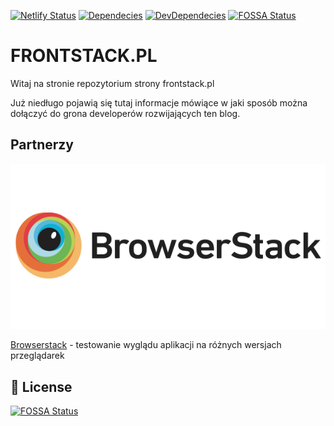 [![Netlify Status](https://api.netlify.com/api/v1/badges/2657385f-83f4-4ec4-a51a-93bf8da3ced2/deploy-status)](https://app.netlify.com/sites/frontstack/deploys)
[![Dependecies](https://david-dm.org/frontstackpl/frontstackpl.svg)](https://david-dm.org/frontstackpl/frontstackpl)
[![DevDependecies](https://david-dm.org/frontstackpl/frontstackpl/dev-status.svg)](https://david-dm.org/frontstackpl/frontstackpl?type=dev)
[![FOSSA Status](https://app.fossa.io/api/projects/git%2Bgithub.com%2Ffrontstackpl%2Ffrontstackpl.svg?type=shield)](https://app.fossa.io/projects/git%2Bgithub.com%2Ffrontstackpl%2Ffrontstackpl?ref=badge_shield)

# FRONTSTACK.PL

Witaj na stronie repozytorium strony frontstack.pl

Już niedługo pojawią się tutaj informacje mówiące w jaki sposób można dołączyć do grona developerów rozwijających ten blog. 

## Partnerzy
![alt text](src/styles/img/graphics/browserstack.png "Logo Title Text 1")

[Browserstack](https://www.browserstack.com/ "Browserstack") - testowanie wyglądu aplikacji na różnych wersjach przeglądarek

## :mag_right: License

[![FOSSA Status](https://app.fossa.io/api/projects/git%2Bgithub.com%2Ffrontstackpl%2Ffrontstackpl.svg?type=large)](https://app.fossa.io/projects/git%2Bgithub.com%2Ffrontstackpl%2Ffrontstackpl/refs/branch/master/d9c16ac7c263dcea8b3dd5f1c0d3af53e269ece1/preview)

